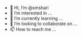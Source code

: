 - 👋 Hi, I’m @smshari
- 👀 I’m interested in ...
- 🌱 I’m currently learning ...
- 💞️ I’m looking to collaborate on ...
- 📫 How to reach me ...

<!---
smshari/smshari is a ✨ special ✨ repository because its `README.md` (this file) appears on your GitHub profile.
You can click the Preview link to take a look at your changes.
--->

